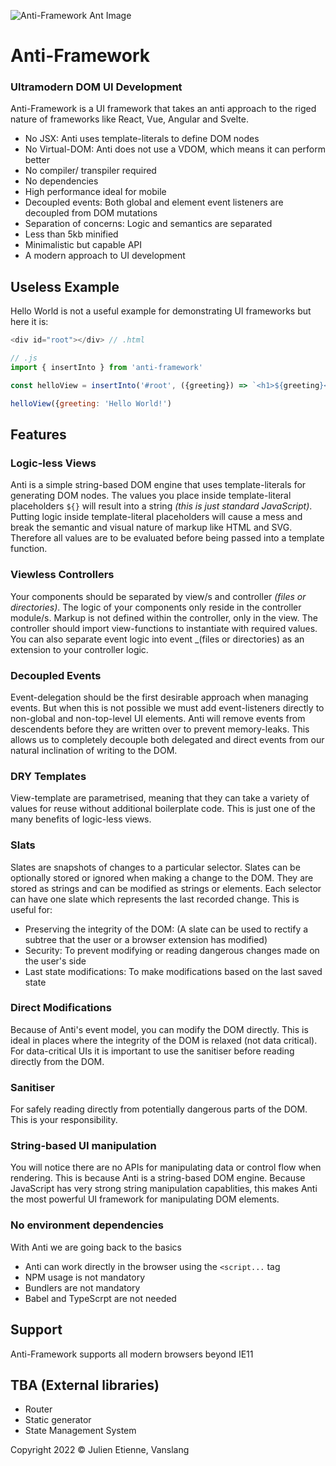 ![Anti-Framework Ant Image](https://github.com/julienetie/anti-framework/blob/06398a8ab78780795e143689c2c4ccc426455bb3/anti-framework.webp?raw=true)
# Anti-Framework

### Ultramodern DOM UI Development

Anti-Framework is a UI framework that takes an anti approach to the riged nature of frameworks like React, Vue, Angular and Svelte.

- No JSX:         Anti uses template-literals to define DOM nodes
- No Virtual-DOM: Anti does not use a VDOM, which means it can perform better
- No compiler/ transpiler required 
- No dependencies
- High performance ideal for mobile
- Decoupled events: Both global and element event listeners are decoupled from DOM mutations 
- Separation of concerns: Logic and semantics are separated
- Less than 5kb minified
- Minimalistic but capable API
- A modern approach to UI development

## Useless Example
Hello World is not a useful example for demonstrating UI frameworks but here it is:
```javascript
<div id="root"></div> // .html

// .js
import { insertInto } from 'anti-framework'

const helloView = insertInto('#root', ({greeting}) => `<h1>${greeting}</h1>`)

helloView({greeting: 'Hello World!')
```
## Features 

### Logic-less Views
Anti is a simple string-based DOM engine that uses template-literals for generating DOM nodes. The values you place inside template-literal placeholders `${}` will result into a string _(this is just standard JavaScript)_. Putting logic inside template-literal placeholders will cause a mess and break the semantic and visual nature of markup like HTML and SVG. Therefore all values are to be evaluated before being passed into a template function.

### Viewless Controllers
Your components should be separated by view/s and controller _(files or directories)_. The logic of your components only reside in the controller module/s. Markup is not defined within the controller, only in the view. The controller should import view-functions to instantiate with required values.
You can also separate event logic into event _(files or directories) as an extension to your controller logic.

### Decoupled Events 
Event-delegation should be the first desirable approach when managing events. But when this is not possible we must add event-listeners directly to non-global and non-top-level UI elements. Anti will remove events from descendents before they are written over to prevent memory-leaks. This allows us to completely decouple both delegated and direct events from our natural inclination of writing to the DOM.

### DRY Templates
View-template are parametrised, meaning that they can take a variety of values for reuse without additional boilerplate code.
This is just one of the many benefits of logic-less views.

### Slats
Slates are snapshots of changes to a particular selector. Slates can be optionally stored or ignored when making a change to the DOM.
They are stored as strings and can be modified as strings or elements. Each selector can have one slate which represents the last recorded change. 
This is useful for:
- Preserving the integrity of the DOM: (A slate can be used to rectify a subtree that the user or a browser extension has modified) 
- Security: To prevent modifying or reading dangerous changes made on the user's side
- Last state modifications: To make modifications based on the last saved state

### Direct Modifications
Because of Anti's event model, you can modify the DOM directly. This is ideal in places where the integrity of the DOM is relaxed (not data critical).
For data-critical UIs it is important to use the sanitiser before reading directly from the DOM.

### Sanitiser
For safely reading directly from potentially dangerous parts of the DOM. This is your responsibility.

### String-based UI manipulation
You will notice there are no APIs for manipulating data or control flow when rendering. This is because Anti is a string-based DOM engine.
Because JavaScript has very strong string manipulation capablities, this makes Anti the most powerful UI framework for manipulating DOM elements.

### No environment dependencies
With Anti we are going back to the basics
- Anti can work directly in the browser using the `<script...` tag
- NPM usage is not mandatory
- Bundlers are not mandatory
- Babel and TypeScrpt are not needed 

## Support
Anti-Framework supports all modern browsers beyond IE11

## TBA (External libraries) 
- Router
- Static generator
- State Management System

Copyright 2022 © Julien Etienne, Vanslang 
